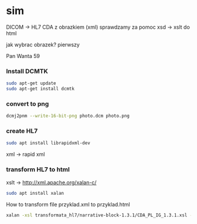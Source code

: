 # sim

DICOM -> HL7 CDA z obrazkiem (xml) sprawdzamy za pomoc xsd -> xslt do html


jak wybrac obrazek?
pierwszy

Pan Wanta 59


### Install DCMTK
``` bash
sudo apt-get update
sudo apt-get install dcmtk
```

### convert to png

``` bash
dcmj2pnm --write-16-bit-png photo.dcm photo.png
```

### create HL7
``` bash
sudo apt install librapidxml-dev
```
xml -> rapid xml

### transform HL7 to html
xslt -> http://xml.apache.org/xalan-c/

``` bash
sudo apt install xalan
```

How to transform file przyklad.xml to przyklad.html

``` bash
xalan -xsl transformata_hl7/narrative-block-1.3.1/CDA_PL_IG_1.3.1.xsl -in przyklad.xml -out przyklad.html
```





